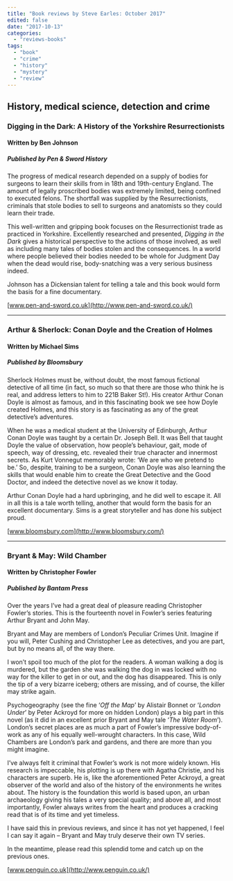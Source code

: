 ```yaml
---
title: "Book reviews by Steve Earles: October 2017"
edited: false
date: "2017-10-13"
categories:
  - "reviews-books"
tags:
  - "book"
  - "crime"
  - "history"
  - "mystery"
  - "review"
---
```


## History, medical science, detection and crime

### Digging in the Dark: A History of the Yorkshire Resurrectionists

#### Written by Ben Johnson

##### Published by Pen & Sword History

The progress of medical research depended on a supply of bodies for surgeons to learn their skills from in 18th and 19th\-century England. The amount of legally proscribed bodies was extremely limited, being confined to executed felons. The shortfall was supplied by the Resurrectionists, criminals that stole bodies to sell to surgeons and anatomists so they could learn their trade.

This well-written and gripping book focuses on the Resurrectionist trade as practiced in Yorkshire. Excellently researched and presented, _Digging in the Dark_ gives a historical perspective to the actions of those involved, as well as including many tales of bodies stolen and the consequences. In a world where people believed their bodies needed to be whole for Judgment Day when the dead would rise, body-snatching was a very serious business indeed.

Johnson has a Dickensian talent for telling a tale and this book would form the basis for a fine documentary.

[www.pen-and-sword.co.uk](http://www.pen-and-sword.co.uk/)

* * *

### Arthur & Sherlock: Conan Doyle and the Creation of Holmes

#### Written by Michael Sims

##### Published by Bloomsbury

Sherlock Holmes must be, without doubt, the most famous fictional detective of all time (in fact, so much so that there are those who think he is real, and address letters to him to 221B Baker St!). His creator Arthur Conan Doyle is almost as famous, and in this fascinating book we see how Doyle created Holmes, and this story is as fascinating as any of the great detective’s adventures.

When he was a medical student at the University of Edinburgh, Arthur Conan Doyle was taught by a certain Dr. Joseph Bell. It was Bell that taught Doyle the value of observation, how people’s behaviour, gait, mode of speech, way of dressing, etc. revealed their true character and innermost secrets. As Kurt Vonnegut memorably wrote: ‘We are who we pretend to be.’ So, despite, training to be a surgeon, Conan Doyle was also learning the skills that would enable him to create the Great Detective and the Good Doctor, and indeed the detective novel as we know it today.

Arthur Conan Doyle had a hard upbringing, and he did well to escape it. All in all this is a tale worth telling, another that would form the basis for an excellent documentary. Sims is a great storyteller and has done his subject proud.

[www.bloomsbury.com](http://www.bloomsbury.com/)

* * *

### Bryant & May: Wild Chamber

#### Written by Christopher Fowler

##### Published by Bantam Press

Over the years I’ve had a great deal of pleasure reading Christopher Fowler’s stories. This is the fourteenth novel in Fowler’s series featuring Arthur Bryant and John May.

Bryant and May are members of London’s Peculiar Crimes Unit. Imagine if you will, Peter Cushing and Christopher Lee as detectives, and you are part, but by no means all, of the way there.

I won’t spoil too much of the plot for the readers. A woman walking a dog is murdered, but the garden she was walking the dog in was locked with no way for the killer to get in or out, and the dog has disappeared. This is only the tip of a very bizarre iceberg; others are missing, and of course, the killer may strike again.

Psychogeography (see the fine ‘_Off the Map_’ by Alistair Bonnet or ‘_London Under_’ by Peter Ackroyd for more on hidden London) plays a big part in this novel (as it did in an excellent prior Bryant and May tale ‘_The Water Room_’). London’s secret places are as much a part of Fowler’s impressive body-of-work as any of his equally well-wrought characters. In this case, Wild Chambers are London’s park and gardens, and there are more than you might imagine.

I’ve always felt it criminal that Fowler’s work is not more widely known. His research is impeccable, his plotting is up there with Agatha Christie, and his characters are superb. He is, like the aforementioned Peter Ackroyd, a great observer of the world and also of the history of the environments he writes about. The history is the foundation this world is based upon, an urban archaeology giving his tales a very special quality; and above all, and most importantly, Fowler always writes from the heart and produces a cracking read that is of its time and yet timeless.

I have said this in previous reviews, and since it has not yet happened, I feel I can say it again – Bryant and May truly deserve their own TV series.

In the meantime, please read this splendid tome and catch up on the previous ones.

[www.penguin.co.uk](http://www.penguin.co.uk/)
